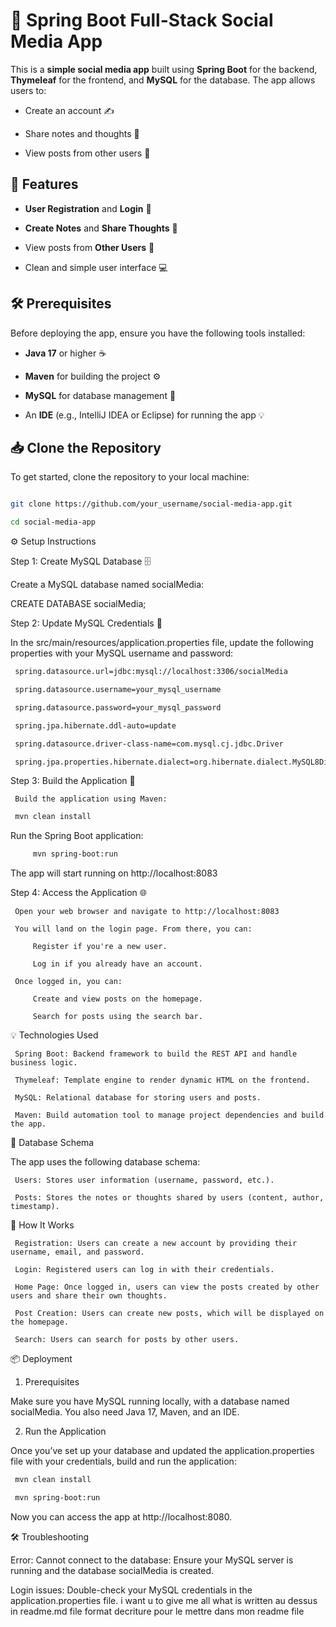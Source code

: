  # 📱 Spring Boot Full-Stack Social Media App


 This is a **simple social media app** built using **Spring Boot** for the backend, **Thymeleaf** for the frontend, and **MySQL** for the database. The app allows users to:

 - Create an account ✍️

 - Share notes and thoughts 💭

 - View posts from other users 📄


 ## 🎯 Features

 - **User Registration** and **Login** 🔑

 - **Create Notes** and **Share Thoughts** 📝

 - View posts from **Other Users** 👀

 - Clean and simple user interface 💻


 ## 🛠 Prerequisites


 Before deploying the app, ensure you have the following tools installed:

 - **Java 17** or higher ☕️

 - **Maven** for building the project ⚙️

 - **MySQL** for database management 💾

 - An **IDE** (e.g., IntelliJ IDEA or Eclipse) for running the app 💡


 ## 📥 Clone the Repository

 To get started, clone the repository to your local machine:


 ```bash

 git clone https://github.com/your_username/social-media-app.git

 cd social-media-app 
 ```


 ⚙️ Setup Instructions

 Step 1: Create MySQL Database 🗄️


 Create a MySQL database named socialMedia:


 CREATE DATABASE socialMedia;


 Step 2: Update MySQL Credentials 🔑


 In the src/main/resources/application.properties file, update the following properties with your MySQL username and password:

```bash
 spring.datasource.url=jdbc:mysql://localhost:3306/socialMedia

 spring.datasource.username=your_mysql_username

 spring.datasource.password=your_mysql_password

 spring.jpa.hibernate.ddl-auto=update

 spring.datasource.driver-class-name=com.mysql.cj.jdbc.Driver

 spring.jpa.properties.hibernate.dialect=org.hibernate.dialect.MySQL8Dialect
```

 Step 3: Build the Application 🚀


     Build the application using Maven:

```bash
 mvn clean install
```

 Run the Spring Boot application:

```bash
     mvn spring-boot:run
```

The app will start running on http://localhost:8083


 Step 4: Access the Application 🌐


     Open your web browser and navigate to http://localhost:8083

     You will land on the login page. From there, you can:

         Register if you're a new user.

         Log in if you already have an account.

     Once logged in, you can:

         Create and view posts on the homepage.

         Search for posts using the search bar.


 💡 Technologies Used


     Spring Boot: Backend framework to build the REST API and handle business logic.

     Thymeleaf: Template engine to render dynamic HTML on the frontend.

     MySQL: Relational database for storing users and posts.

     Maven: Build automation tool to manage project dependencies and build the app.


 📝 Database Schema


 The app uses the following database schema:


     Users: Stores user information (username, password, etc.).

     Posts: Stores the notes or thoughts shared by users (content, author, timestamp).


 🚀 How It Works


     Registration: Users can create a new account by providing their username, email, and password.

     Login: Registered users can log in with their credentials.

     Home Page: Once logged in, users can view the posts created by other users and share their own thoughts.

     Post Creation: Users can create new posts, which will be displayed on the homepage.

     Search: Users can search for posts by other users.


 📦 Deployment

 1. Prerequisites


 Make sure you have MySQL running locally, with a database named socialMedia. You also need Java 17, Maven, and an IDE.

 2. Run the Application


 Once you’ve set up your database and updated the application.properties file with your credentials, build and run the application:

```bash
 mvn clean install

 mvn spring-boot:run
```

 Now you can access the app at http://localhost:8080.

 🛠 Troubleshooting


Error: Cannot connect to the database: Ensure your MySQL server is running and the database socialMedia is created.

Login issues: Double-check your MySQL credentials in the application.properties file. i want u to give me all what is written au dessus in readme.md file format decriture pour le mettre dans mon readme file

    
